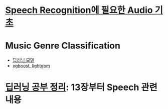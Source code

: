 # [Speech Recognition에 필요한 Audio 기초](https://github.com/hccho2/SpeechRecgnition/blob/main/Speech%20Recognition%EC%97%90%20%ED%95%84%EC%9A%94%ED%95%9C%20Audio%20%EA%B8%B0%EC%B4%88.pdf)
# Music Genre Classification
  * [딥러닝 모델](model_hccho.py)
  * [xgboost, lightgbm](music-genre-classification-xgboost.py)
  


# [딥러닝 공부 정리](https://drive.google.com/file/d/16olGwVvk_smtgopmuUtouOf1ad1RGpIf/view?usp=sharingh): 13장부터 Speech 관련 내용
